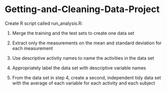# Getting-and-Cleaning-Data-Project

Create R script called run_analysis.R:

1. Merge the training and the test sets to create one data set

2. Extract only the measurements on the mean and standard deviation for each measurement

3. Use descriptive activity names to name the activities in the data set

4. Appropriately label the data set with descriptive variable names

5. From the data set in step 4, create a second, independent tidy data set with the average of each variable for each activity and each subject
